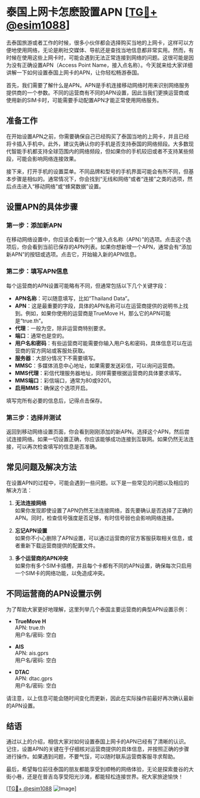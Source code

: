 # 泰国上网卡怎麽設置APN [[TG💪+ @esim1088](https://t.me/s/esim1088)]

去泰国旅游或者工作的时候，很多小伙伴都会选择购买当地的上网卡，这样可以方便地使用网络，无论是刷社交媒体、导航还是查找当地信息都非常实用。然而，有时候在使用这些上网卡时，可能会遇到无法正常连接到网络的问题。这很可能是因为没有正确设置APN（Access Point Name，接入点名称）。今天就来给大家详细讲解一下如何设置泰国上网卡的APN，让你轻松畅游泰国。

首先，我们需要了解什么是APN。APN是手机连接移动网络时用来识别网络服务提供商的一个参数。不同的运营商有不同的APN设置，因此当我们更换运营商或使用新的SIM卡时，可能需要手动配置APN才能正常使用网络服务。

## 准备工作

在开始设置APN之前，你需要确保自己已经购买了泰国当地的上网卡，并且已经将卡插入手机中。此外，建议先确认你的手机是否支持泰国的网络频段。大多数现代智能手机都支持全球范围内的网络频段，但如果你的手机较旧或者不支持某些频段，可能会影响网络连接效果。

接下来，打开手机的设置菜单。不同品牌和型号的手机界面可能会有所不同，但基本步骤是相似的。通常情况下，你会找到“无线和网络”或者“连接”之类的选项，然后点击进入“移动网络”或“蜂窝数据”设置。

## 设置APN的具体步骤

### 第一步：添加新APN

在移动网络设置中，你应该会看到一个“接入点名称（APN）”的选项。点击这个选项后，你会看到当前已保存的APN列表。如果你想新增一个APN，通常会有“添加新APN”的按钮或选项。点击它，开始输入新的APN信息。

### 第二步：填写APN信息

每个运营商的APN设置可能略有不同，但通常包括以下几个关键字段：

- **APN名称**：可以随意填写，比如“Thailand Data”。
- **APN**：这是最重要的字段，具体的APN名称可以在运营商提供的说明书上找到。例如，如果你使用的运营商是TrueMove H，那么它的APN可能是“true.th”。
- **代理**：一般为空，除非运营商特别要求。
- **端口**：通常也是空的。
- **用户名和密码**：有些运营商可能需要你输入用户名和密码，具体信息可以在运营商的官方网站或客服处获取。
- **服务器**：大部分情况下不需要填写。
- **MMSC**：多媒体消息中心地址，如果需要发送彩信，可以询问运营商。
- **MMS代理**：彩信代理服务器地址，同样需要根据运营商的具体要求填写。
- **MMS端口**：彩信端口，通常为80或9201。
- **启用MMS**：确保这个选项开启。

填写完所有必要的信息后，记得点击保存。

### 第三步：选择并测试

返回到移动网络设置页面，你会看到刚刚添加的新APN。选择这个APN，然后尝试连接网络。如果一切设置正确，你应该能够成功连接到互联网。如果仍然无法连接，可以再次检查填写的信息是否准确。

## 常见问题及解决方法

在设置APN的过程中，可能会遇到一些问题。以下是一些常见的问题以及相应的解决方法：

1. **无法连接网络**  
   如果你发现即使设置了APN仍然无法连接网络，首先要确认是否选择了正确的APN。同时，检查信号强度是否足够，有时信号弱也会影响网络连接。

2. **忘记APN设置**  
   如果你不小心删除了APN设置，可以通过运营商的官方客服获取相关信息，或者重新下载运营商提供的配置文件。

3. **多个运营商的APN冲突**  
   如果你有多个SIM卡插槽，并且每个卡都有不同的APN设置，确保每次只启用一个SIM卡的网络功能，以免造成冲突。

## 不同运营商的APN设置示例

为了帮助大家更好地理解，这里列举几个泰国主要运营商的典型APN设置示例：

- **TrueMove H**  
  APN: true.th  
  用户名/密码: 空白

- **AIS**  
  APN: ais.gprs  
  用户名/密码: 空白

- **DTAC**  
  APN: dtac.gprs  
  用户名/密码: 空白

请注意，以上信息可能会随时间变化而更新，因此在实际操作前最好再次确认最新的APN设置。

## 结语

通过以上的介绍，相信大家对如何设置泰国上网卡的APN已经有了清晰的认识。记住，设置APN的关键在于仔细核对运营商提供的具体信息，并按照正确的步骤进行操作。如果遇到问题，不要气馁，可以随时联系运营商客服寻求帮助。

最后，希望每位前往泰国的朋友都能享受到顺畅的网络体验，无论是探索曼谷的大街小巷，还是在普吉岛享受阳光沙滩，都能轻松连接世界。祝大家旅途愉快！

[[TG💪+ @esim1088](https://t.me/s/esim1088) ![Image](https://i.postimg.cc/4NQfJmqS/Snipaste-2025-05-13-00-14-12.png)]